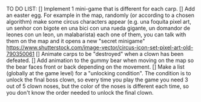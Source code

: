 TO DO LIST:
[] Implement 1 mini-game that is different for each carp.
[] Add an easter egg. For example in the map, randomly (or according to a chosen algorithm) make some circus characters appear (e.g. una foquita pixel art, un senhor con bigote en una bici con una rueda gigante, un domandor de leones con un leon, un malabarista) each one of them, you can talk with them on the map and it opens a new "secret minigame"
https://www.shutterstock.com/image-vector/circus-icon-set-pixel-art-old-790350061
[] Animate carps to be "destroyed" when a clown has been defeated.
[] Add animation to the gummy bear when moving on the map so the bear faces front or back depending on the movement.
[] Make a list (globally at the game level) for a "unlocking condition". The condition is to unlock the final boss clown, so every time you play the game you need 3 out of 5 clown noses, but the color of the noses is different each time, so you don't know the order needed to unlock the final clown.
